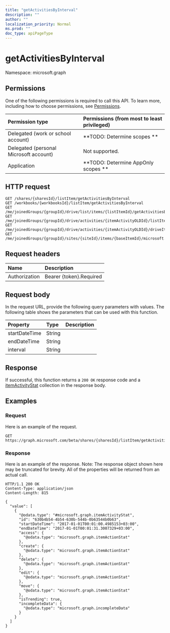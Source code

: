 ```yaml
---
title: "getActivitiesByInterval"
description: ""
author: ""
localization_priority: Normal
ms.prod: ""
doc_type: apiPageType
---
```


# getActivitiesByInterval

Namespace: microsoft.graph



## Permissions
One of the following permissions is required to call this API. To learn more, including how to choose permissions, see [Permissions](/concepts/permissions-reference.md).

|Permission type|Permissions (from most to least privileged)|
|:---|:---|
|Delegated (work or school account)|**TODO: Determine scopes **|
|Delegated (personal Microsoft account)|Not supported.|
|Application|**TODO: Determine AppOnly scopes **|

## HTTP request
<!-- {
  "blockType": "ignored"
}
-->
``` http
GET /shares/{sharesId}/listItem/getActivitiesByInterval
GET /workbooks/{workbooksId}/listItem/getActivitiesByInterval
GET /me/joinedGroups/{groupId}/drive/list/items/{listItemId}/getActivitiesByInterval
GET /me/joinedGroups/{groupId}/drive/activities/{itemActivityOLDId}/listItem/getActivitiesByInterval
GET /me/joinedGroups/{groupId}/drive/activities/{itemActivityOLDId}/driveItem/listItem/getActivitiesByInterval
GET /me/joinedGroups/{groupId}/sites/{siteId}/items/{baseItemId}/microsoft.graph.sharedDriveItem/listItem/getActivitiesByInterval
```

## Request headers
|Name|Description|
|:---|:---|
|Authorization|Bearer {token}.Required|

## Request body
In the request URL, provide the following query parameters with values.
The following table shows the parameters that can be used with this function.

|Property|Type|Description|
|:---|:---|:---|
|startDateTime|String||
|endDateTime|String||
|interval|String||



## Response
If successful, this function returns a `200 OK` response code and a [itemActivityStat](../resources/itemactivitystat.md) collection in the response body.

## Examples

### Request
Here is an example of the request.
<!-- {
  "blockType": "request",
  "name": "listitem_getactivitiesbyinterval"
}
-->
``` http
GET https://graph.microsoft.com/beta/shares/{sharesId}/listItem/getActivitiesByInterval(startDateTime='parameterValue',endDateTime='parameterValue',interval='parameterValue')
```

### Response
Here is an example of the response. Note: The response object shown here may be truncated for brevity. All of the properties will be returned from an actual call.
<!-- {
  "blockType": "response",
  "truncated": true,
  "@odata.type": "collection(microsoft.graph.itemactivitystat)"
}
-->
``` http
HTTP/1.1 200 OK
Content-Type: application/json
Content-Length: 815

{
  "value": [
    {
      "@odata.type": "#microsoft.graph.itemActivityStat",
      "id": "630b4b54-4b54-630b-544b-0b63544b0b63",
      "startDateTime": "2017-01-01T00:01:00.4985153+03:00",
      "endDateTime": "2017-01-01T00:01:31.3007329+03:00",
      "access": {
        "@odata.type": "microsoft.graph.itemActionStat"
      },
      "create": {
        "@odata.type": "microsoft.graph.itemActionStat"
      },
      "delete": {
        "@odata.type": "microsoft.graph.itemActionStat"
      },
      "edit": {
        "@odata.type": "microsoft.graph.itemActionStat"
      },
      "move": {
        "@odata.type": "microsoft.graph.itemActionStat"
      },
      "isTrending": true,
      "incompleteData": {
        "@odata.type": "microsoft.graph.incompleteData"
      }
    }
  ]
}
```

